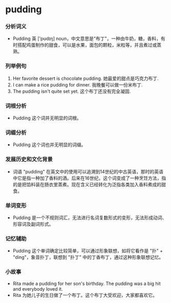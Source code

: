 # pudding

### 分析词义

  

*   Pudding 英 \['pʊdɪŋ\] noun，中文意思是"布丁"，一种由牛奶，糖，香料，有时搭配鸡蛋制作的甜食，可以是水果，面包的颗粒，米粒等，并且煮过或蒸熟。

  

### 列举例句

  

1.  Her favorite dessert is chocolate pudding. 她最爱的甜点是巧克力布丁.
2.  I can make a rice pudding for dinner. 我晚餐可以做一份米布丁.
3.  The pudding isn't quite set yet. 这个布丁还没有完全凝固.

  

### 词根分析

  

*   Pudding 这个词并无明显的词根。

  

### 词缀分析

  

*   Pudding 这个词也并无明显的词缀。

  

### 发展历史和文化背景

  

*   词语 "pudding" 在英文中的使用可以追溯到14世纪的中古英语，那时的英语中它是指一种加了香料的酒。后来在16世纪，这个词变成了一种烹饪方法，指的是把馅料装在肠衣里蒸煮。现在含义已经转化为泛指各类加入香料煮成的甜食。

  

### 单词变形

  

*   Pudding 是一个不规则词汇，无法进行名词复数形式的变形，无法形成动词、形容词及副词形式。

  

### 记忆辅助

  

*   Pudding 这个单词确定比较简单，可以通过形象联想，如将它看作是 "扑" + "ding"，象音扑丁，联想到 "扑丁" 中的丁香布丁，通过这种形象联想记忆。

  

### 小故事

  

*   Rita made a pudding for her son's birthday. The pudding was a big hit and everybody loved it.
*   Rita 为她儿子的生日做了一个布丁。这个布丁大受欢迎，大家都喜欢它。
